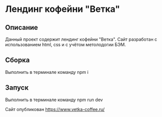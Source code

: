 # Лендинг кофейни "Ветка"
## Описание
Данный проект содержит лендинг кофейни "Ветка". Сайт разработан с использованием html, css и с учётом метолодогии БЭМ.

## Сборка
Выполнить в терминале команду npm i

## Запуск
Выполнить в терминале команду npm run dev

Сайт опубликован https://www.vetka-coffee.ru/